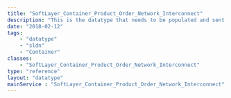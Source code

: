 ```yaml
---
title: "SoftLayer_Container_Product_Order_Network_Interconnect"
description: "This is the datatype that needs to be populated and sent to SoftLayer_Product_Order::placeOrder when purchasing a Network Interconnect. "
date: "2018-02-12"
tags:
    - "datatype"
    - "sldn"
    - "Container"
classes:
    - "SoftLayer_Container_Product_Order_Network_Interconnect"
type: "reference"
layout: "datatype"
mainService : "SoftLayer_Container_Product_Order_Network_Interconnect"
---
```

